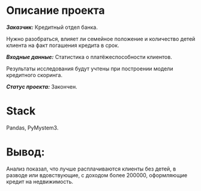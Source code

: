 # Описание проекта
***Заказчик:*** Кредитный отдел банка. 

Нужно разобраться, влияет ли семейное положение и количество детей клиента на факт погашения кредита в срок. 

***Входные данные:*** Cтатистика о платёжеспособности клиентов.

Результаты исследования будут учтены при построении модели кредитного скоринга.

***Статус проекта:*** Закончен.

# Stack
Pandas, PyMystem3.

# Вывод:
Анализ показал, что лучше расплачиваются клиенты без детей, в разводе или вдовствующие, с доходом более 200000, оформляющие кредит на недвижимость.
